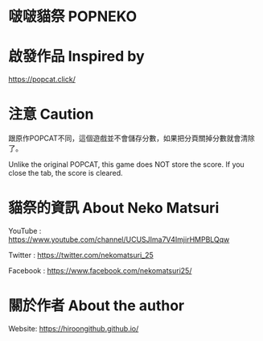 # 啵啵貓祭 POPNEKO

# 啟發作品 Inspired by

https://popcat.click/

# 注意 Caution

跟原作POPCAT不同，這個遊戲並不會儲存分數，如果把分頁關掉分數就會清除了。

Unlike the original POPCAT, this game does NOT store the score. If you close the tab, the score is cleared. 

# 貓祭的資訊 About Neko Matsuri

YouTube :
https://www.youtube.com/channel/UCUSJIma7V4ImjirHMPBLQqw

Twitter :
https://twitter.com/nekomatsuri_25

Facebook :
https://www.facebook.com/nekomatsuri25/

# 關於作者 About the author

Website: https://hiroongithub.github.io/
